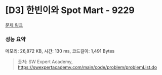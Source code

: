 # [D3] 한빈이와 Spot Mart - 9229 

[문제 링크](https://swexpertacademy.com/main/code/problem/problemDetail.do?contestProbId=AW8Wj7cqbY0DFAXN) 

### 성능 요약

메모리: 26,872 KB, 시간: 130 ms, 코드길이: 1,491 Bytes



> 출처: SW Expert Academy, https://swexpertacademy.com/main/code/problem/problemList.do